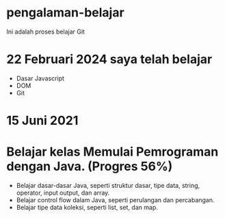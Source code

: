 # pengalaman-belajar
Ini adalah proses belajar Git

# 22 Februari 2024 saya telah belajar
- Dasar Javascript
- DOM
- Git

# 15 Juni 2021
# Belajar kelas Memulai Pemrograman dengan Java. (Progres 56%)
- Belajar dasar-dasar Java, seperti struktur dasar, tipe data, string, operator, input output, dan array.
- Belajar control flow dalam Java, seperti perulangan dan percabangan.
- Belajar tipe data koleksi, seperti list, set, dan map.
